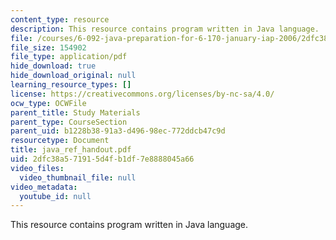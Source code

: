 ```yaml
---
content_type: resource
description: This resource contains program written in Java language.
file: /courses/6-092-java-preparation-for-6-170-january-iap-2006/2dfc38a571915d4fb1df7e8888045a66_java_ref_handout.pdf
file_size: 154902
file_type: application/pdf
hide_download: true
hide_download_original: null
learning_resource_types: []
license: https://creativecommons.org/licenses/by-nc-sa/4.0/
ocw_type: OCWFile
parent_title: Study Materials
parent_type: CourseSection
parent_uid: b1228b38-91a3-d496-98ec-772ddcb47c9d
resourcetype: Document
title: java_ref_handout.pdf
uid: 2dfc38a5-7191-5d4f-b1df-7e8888045a66
video_files:
  video_thumbnail_file: null
video_metadata:
  youtube_id: null
---
```

This resource contains program written in Java language.